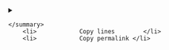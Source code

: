  <details >
    <summary class="btn-octicon ml-0 px-2 p-0 bg-white border border-gray-dark rounded-1" aria-label="Inline file action toolbar">

    </summary>
        <li>            Copy lines        </li>
        <li>            Copy permalink </li>
